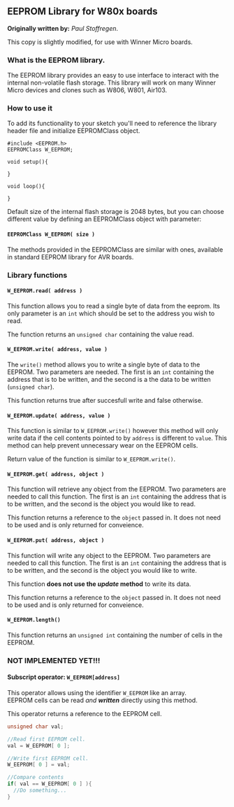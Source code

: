 ## **EEPROM Library for W80x boards**

**Originally written by:** _Paul Stoffregen_.

This copy is slightly modified, for use with Winner Micro boards.

### **What is the EEPROM library.**

The EEPROM library provides an easy to use interface to interact with the internal non-volatile flash storage. This library will work on many Winner Micro devices and clones such as W806, W801, Air103.

### **How to use it**
To add its functionality to your sketch you'll need to reference the library header file and initialize EEPROMClass object.

```Arduino
#include <EEPROM.h>
EEPROMClass W_EEPROM;

void setup(){

}

void loop(){

}

```
Default size of the internal flash storage is 2048 bytes, but you can choose different value by defining an EEPROMClass object with parameter:

#### **`EEPROMClass W_EEPROM( size )`**

The methods provided in the EEPROMClass are similar with ones, available in standard EEPROM library for AVR boards.


### **Library functions**

#### **`W_EEPROM.read( address )`**

This function allows you to read a single byte of data from the eeprom.
Its only parameter is an `int` which should be set to the address you wish to read.

The function returns an `unsigned char` containing the value read.

#### **`W_EEPROM.write( address, value )`** 

The `write()` method allows you to write a single byte of data to the EEPROM.
Two parameters are needed. The first is an `int` containing the address that is to be written, and the second is a the data to be written (`unsigned char`).

This function returns true after succesfull write and false otherwise.

#### **`W_EEPROM.update( address, value )`** 

This function is similar to `W_EEPROM.write()` however this method will only write data if the cell contents pointed to by `address` is different to `value`. This method can help prevent unnecessary wear on the EEPROM cells.

Return value of the function is similar to `W_EEPROM.write()`.

#### **`W_EEPROM.get( address, object )`** 

This function will retrieve any object from the EEPROM.
Two parameters are needed to call this function. The first is an `int` containing the address that is to be written, and the second is the object you would like to read.

This function returns a reference to the `object` passed in. It does not need to be used and is only returned for conveience.

#### **`W_EEPROM.put( address, object )`** 

This function will write any object to the EEPROM.
Two parameters are needed to call this function. The first is an `int` containing the address that is to be written, and the second is the object you would like to write.

This function **does not use the _update_ method** to write its data.

This function returns a reference to the `object` passed in. It does not need to be used and is only returned for conveience.

#### **`W_EEPROM.length()`**

This function returns an `unsigned int` containing the number of cells in the EEPROM.

### NOT IMPLEMENTED YET!!!

#### **Subscript operator: `W_EEPROM[address]`** 

This operator allows using the identifier `W_EEPROM` like an array.  
EEPROM cells can be read _and_ **_written_** directly using this method.

This operator returns a reference to the EEPROM cell.

```c++
unsigned char val;

//Read first EEPROM cell.
val = W_EEPROM[ 0 ];

//Write first EEPROM cell.
W_EEPROM[ 0 ] = val;

//Compare contents
if( val == W_EEPROM[ 0 ] ){
  //Do something...
}
```
